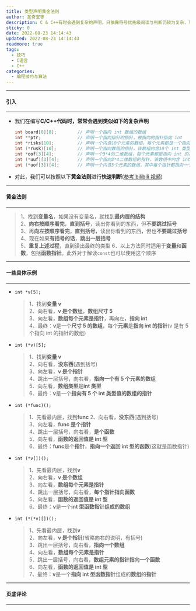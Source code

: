 ```yaml
---
title: 类型声明黄金法则
author: 圣奇宝枣
description: C & C++有时会遇到复杂的声明，只依靠符号优先级阅读与判断仍较为复杂，可以按照此黄金法则快速判断
sticky: 0
date: 2022-08-23 14:14:43
updated: 2022-08-23 14:14:43
readmore: true
tags:
  - 技巧
  - C语言
  - C++
categories:
  - 编程技巧与算法
---
```


---

#### **引入**

---

- 我们在编写**C/C++**代码时，常常会遇到类似如下的**复杂声明**

  ```c
  int board[8][8];        // 声明一个指向 int 数组的数组
  int **ptr;              // 声明一个指向指针的指针，被指向的指针指向 int
  int *risks[10];         // 声明一个内含10个元素的数组，每个元素都是一个指向 int 的指针
  int (*rusk)[10];        // 声明一个指向数组的指针，该数组内含10个 int 类型的值
  int *oof[3][4];         // 声明一个3*4的二维数组，每个元素都是指向 int 的指针
  int (*uuf)[3][4];       // 声明一个指向3*4二维数组的指针，该数组中内含 int 类型的值
  int (*uof[3])[4];       // 声明一个内含3个元素的数组，其中每个指针都指向一个内含4个 int 类型值的数组
  ```

- 对此，我们可以按照以下**黄金法则**进行**快速判断**([参考 bilibili 视频](https://www.bilibili.com/video/BV1mB4y1L7HB?spm_id_from=333.1007.top_right_bar_window_custom_collection.content.click&vd_source=54e7eade4a03bd519275169a8a9f51f6))

<!-- more -->

---

#### **黄金法则**

---

> 1、找到**变量名**，如果没有变量名，就找到**最内层的结构**  
> 2、**向右按顺序看完**，**直到括号**，读出你看到的东西，但**不要跳过括号**  
> 3、再**向左按顺序看完**，**直到括号**，读出你看到的东西，但也**不要跳过括号**  
> 4、现在如果**有括号的话**，**跳出一层括号**  
> 5、**重复上述过程**，直到读出最终的类型
> 6、以上方法同时适用于**变量**和**函数**，包括**函数指针**。此外对于解读`const`也可以使用这个顺序

---

#### **一些具体示例**

---

- `int *v[5];`

  > 1、找到**变量 v**  
  > 2、向右看，**v 是个数组**，**数组尺寸 5**  
  > 3、向左看，**数组每个元素是指针**，再向左，**指向 int**  
  > 4、最终：**v**是一个**尺寸 5 的数组**，每个**元素**是**指向 int 的指针**(v 是有 5 个指向 int 的指针的数组)

- `int (*v)[5];`

  > 1、找到**变量 v**  
  > 2、向右看，**没东西**(遇到括号)  
  > 3、向左看，**v 是个指针**  
  > 4、跳出一层括号，向右看，**指向一个有 5 个元素的数组**  
  > 5、向左看，**数组类型**是**int 类型**  
  > 6、最终：**v**是一个**指向有 5 个 int 类型值的数组的指针**

- `int (*func)();`

  > 1、先看最内层，找到**func**
  > 2、向右看，**没东西**(遇到括号)  
  > 3、向左看，**func 是个指针**  
  > 4、跳出一层括号，向右看，**是个函数**  
  > 5、向左看，**函数的返回值是 int 型**  
  > 6、最终：**func**是个**指针**，**指向一个返回 int 型的函数**(这就是函数指针)

- `int (*v[])();`

  > 1、先看最内层，找到**v**  
  > 2、向右看，**v 是个数组**  
  > 3、向左看，**数组每个元素是指针**  
  > 4、跳出一层括号，向右看，**每个指针指向函数**  
  > 5、向左看，**函数的返回值是 int 型**  
  > 6、最终：**v**是一个**int 型函数指针组成的数组**

- `int (*(*v)[])();`

  > 1、先看最内层，找到**v**  
  > 2、向左看，**v 是个指针**(省略向右的说明，有括号)  
  > 3、跳出一层括号，向右看，**指向一个数组**  
  > 4、向左看，**数组每个元素是指针**  
  > 5、跳出一层括号，向右看，**数组元素的指针指向一个函数**  
  > 6、向左看，**函数的返回值是 int 型**  
  > 7、最终：**v**是一个**指向 int 型函数指针**组成的**数组**的**指针**

---

#### **页底评论**

---
